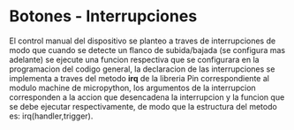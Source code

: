# Botones - Interrupciones


El control manual del dispositivo se planteo a traves de interrupciones de modo que cuando se detecte un flanco de subida/bajada (se configura mas adelante) se ejecute una funcion respectiva que se configurara en la programacion del codigo general, la declaracion de las interrupciones se implementa a traves del metodo **irq** de la libreria Pin correspondiente al modulo machine de micropython, los argumentos de la interrupcion corresponden a la accion que desencadena la interrupcion y la funcion que se debe ejecutar respectivamente, de modo que la estructura del metodo es: irq(handler,trigger).
